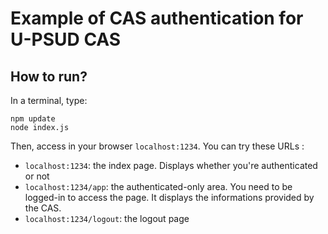 # Example of CAS authentication for U-PSUD CAS

## How to run?

In a terminal, type:
```
npm update
node index.js
```

Then, access in your browser `localhost:1234`.
You can try these URLs :
- `localhost:1234`: the index page. Displays whether you're authenticated or not
- `localhost:1234/app`: the authenticated-only area. You need to be logged-in to access the page. It displays the informations provided by the CAS.
- `localhost:1234/logout`: the logout page